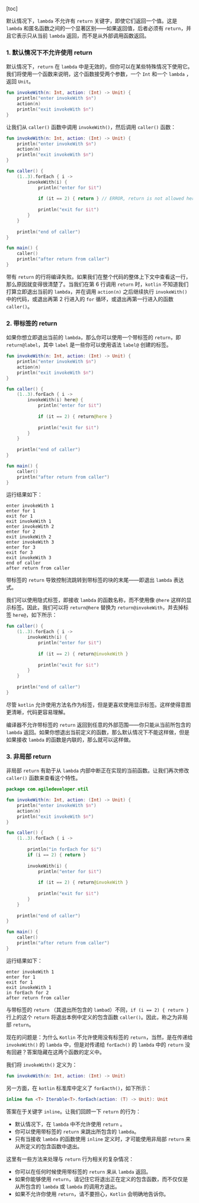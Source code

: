 [toc]

默认情况下，`lambda` 不允许有 `return` 关键字，即使它们返回一个值。这是 `lambda` 和匿名函数之间的一个显著区别——如果返回值，后者必须有 `return`，并且它表示只从当前 `lambda` 返回，而不是从外部调用函数返回。

### 1. 默认情况下不允许使用 return

默认情况下，`return` 在 `lambda` 中是无效的，但你可以在某些特殊情况下使用它。我们将使用一个函数来说明，这个函数接受两个参数，一个 `Int` 和一个 `lambda` ，返回 `Unit`。

```kotlin
fun invokeWith(n: Int, action: (Int) -> Unit) {
    println("enter invokeWith $n")
    action(n)
    println("exit invokeWith $n")
}
```

让我们从 `caller()` 函数中调用 `invokeWith()`，然后调用 `caller()` 函数：

```kotlin
fun invokeWith(n: Int, action: (Int) -> Unit) {
    println("enter invokeWith $n")
    action(n)
    println("exit invokeWith $n")
}

fun caller() {
	(1..3).forEach { i ->
		invokeWith(i) {
			println("enter for $it")
			
			if (it == 2) { return }	// ERROR, return is not allowed here
			
			println("exit for $it")
		}
	}
	
	println("end of caller")
}

fun main() {
	caller()
	println("after return from caller")
}
```

带有 `return` 的行将编译失败。如果我们在整个代码的整体上下文中查看这一行，那么原因就变得很清楚了。当我们在第 6 行调用 `return` 时，`kotlin` 不知道我们打算立即退出当前的 `lambda`，并在调用 `action(n)` 之后继续执行 `invokeWith()` 中的代码，或退出再第 2 行进入的 `for` 循环，或退出再第一行进入的函数 `caller()`。

### 2. 带标签的 return

如果你想立即退出当前的 `lambda`，那么你可以使用一个带标签的 `return`，即 `return@label`，其中 `label` 是一些你可以使用语法 `label@` 创建的标签。

```kotlin
fun invokeWith(n: Int, action: (Int) -> Unit) {
    println("enter invokeWith $n")
    action(n)
    println("exit invokeWith $n")
}

fun caller() {
	(1..3).forEach { i ->
		invokeWith(i) here@ {
			println("enter for $it")
			
			if (it == 2) { return@here }
			
			println("exit for $it")
		}
	}
	
	println("end of caller")
}

fun main() {
	caller()
	println("after return from caller")
}
```

运行结果如下：

```
enter invokeWith 1
enter for 1
exit for 1
exit invokeWith 1
enter invokeWith 2
enter for 2
exit invokeWith 2
enter invokeWith 3
enter for 3
exit for 3
exit invokeWith 3
end of caller
after return from caller
```

带标签的 `return` 导致控制流跳转到带标签的块的末尾——即退出 `lambda` 表达式。

我们可以使用隐式标签，即接收 `lambda` 的函数名称，而不使用像 `@here` 这样的显示标签。因此，我们可以将 `return@here` 替换为 `return@invokeWith`，并去掉标签 `here@`，如下所示：

```kotlin
fun caller() {
	(1..3).forEach { i ->
		invokeWith(i) {
			println("enter for $it")
			
			if (it == 2) { return@invokeWith }
			
			println("exit for $it")
		}
	}
	
	println("end of caller")
}
```

尽管 `kotlin` 允许使用方法名作为标签，但是更喜欢使用显示标签。这样使得意图更清晰，代码更容易理解。

编译器不允许带标签的 `return` 返回到任意的外部范围——你只能从当前所包含的 `lambda` 返回。如果你想退出当前定义的函数，那么默认情况下不能这样做，但是如果接收 `lambda` 的函数是内联的，那么就可以这样做。

### 3. 非局部 return

非局部 `return` 有助于从 `lambda` 内部中断正在实现的当前函数。让我们再次修改 `caller()` 函数来查看这个特性。

```kotlin
package com.agiledeveloper.util

fun invokeWith(n: Int, action: (Int) -> Unit) {
    println("enter invokeWith $n")
    action(n)
    println("exit invokeWith $n")
}

fun caller() {
	(1..3).forEach { i ->
		
		println("in forEach for $i")
		if (i == 2) { return }
		
		invokeWith(i) {
			println("enter for $it")
			
			if (it == 2) { return@invokeWith }
			
			println("exit for $it")
		}
	}
	
	println("end of caller")
}

fun main() {
	caller()
	println("after return from caller")
}
```

运行结果如下：

```
enter invokeWith 1
enter for 1
exit for 1
exit invokeWith 1
in forEach for 2
after return from caller
```

与带标签的 `return` （其退出所包含的 `lambad`）不同，`if (i == 2) { return }` 行上的这个 `return` 将退出本例中定义的包含函数 `caller()`。因此，称之为非局部 `return`。

现在的问题是：为什么 `Kotlin` 不允许使用没有标签的 `return`，当然，是在传递给 `invokeWith()` 的 `lambda` 中，但是对传递给 `forEach()` 的 `lambda` 中的 `return` 没有回避？答案隐藏在这两个函数的定义中。

我们将 `invokeWith()` 定义为：

```kotlin
fun invokeWith(n: Int, action: (Int) -> Unit)
```

另一方面，在 `kotlin` 标准库中定义了 `forEacth()`，如下所示：

```kotlin
inline fun <T> Iterable<T>.forEach(action: (T) -> Unit): Unit
```

答案在于关键字 `inline`。让我们回顾一下 `return` 的行为：

+ 默认情况下，在 `lambda` 中不允许使用 `return` 。
+ 你可以使用带标签的 `return` 来跳出所包含的 `lambda`。
+ 只有当接收 `lambda` 的函数使用 `inline` 定义时，才可能使用非局部 `return` 来从所定义的包含函数中退出。

这里有一些方法来处理与 `return` 行为相关的复杂情况：

+ 你可以在任何时候使用带标签的 `return` 来从 `lambda` 返回。
+ 如果你能够使用 `return`，请记住它将退出正在定义的包含函数，而不仅仅是从所包含的 `lambda` 或 `lambda` 的调用方退出。
+ 如果不允许你使用 `return`，请不要担心，`Kotlin` 会明确地告诉你。
